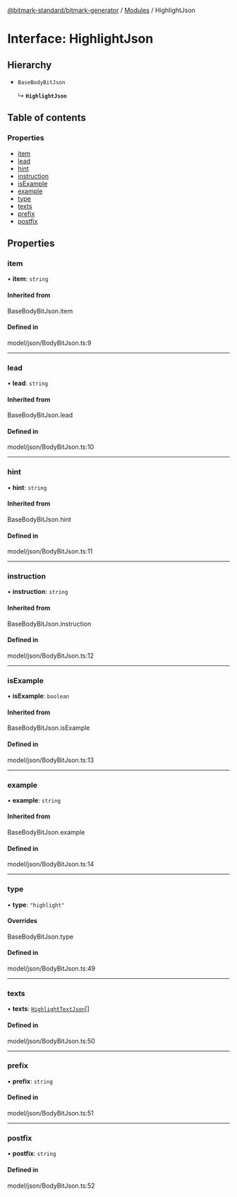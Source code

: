 [@bitmark-standard/bitmark-generator](../API.md) / [Modules](../modules.md) / HighlightJson

# Interface: HighlightJson

## Hierarchy

- `BaseBodyBitJson`

  ↳ **`HighlightJson`**

## Table of contents

### Properties

- [item](HighlightJson.md#item)
- [lead](HighlightJson.md#lead)
- [hint](HighlightJson.md#hint)
- [instruction](HighlightJson.md#instruction)
- [isExample](HighlightJson.md#isExample)
- [example](HighlightJson.md#example)
- [type](HighlightJson.md#type)
- [texts](HighlightJson.md#texts)
- [prefix](HighlightJson.md#prefix)
- [postfix](HighlightJson.md#postfix)

## Properties

### item

• **item**: `string`

#### Inherited from

BaseBodyBitJson.item

#### Defined in

model/json/BodyBitJson.ts:9

___

### lead

• **lead**: `string`

#### Inherited from

BaseBodyBitJson.lead

#### Defined in

model/json/BodyBitJson.ts:10

___

### hint

• **hint**: `string`

#### Inherited from

BaseBodyBitJson.hint

#### Defined in

model/json/BodyBitJson.ts:11

___

### instruction

• **instruction**: `string`

#### Inherited from

BaseBodyBitJson.instruction

#### Defined in

model/json/BodyBitJson.ts:12

___

### isExample

• **isExample**: `boolean`

#### Inherited from

BaseBodyBitJson.isExample

#### Defined in

model/json/BodyBitJson.ts:13

___

### example

• **example**: `string`

#### Inherited from

BaseBodyBitJson.example

#### Defined in

model/json/BodyBitJson.ts:14

___

### type

• **type**: ``"highlight"``

#### Overrides

BaseBodyBitJson.type

#### Defined in

model/json/BodyBitJson.ts:49

___

### texts

• **texts**: [`HighlightTextJson`](HighlightTextJson.md)[]

#### Defined in

model/json/BodyBitJson.ts:50

___

### prefix

• **prefix**: `string`

#### Defined in

model/json/BodyBitJson.ts:51

___

### postfix

• **postfix**: `string`

#### Defined in

model/json/BodyBitJson.ts:52
